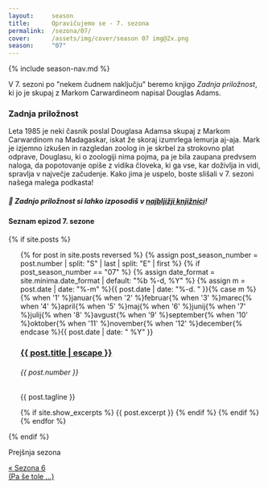 ```yaml
---
layout:     season
title:      Opravičujemo se - 7. sezona
permalink:  /sezona/07/
cover:      /assets/img/cover/season 07 img@2x.png
season:     "07"
---
```


{% include season-nav.md %}

V 7. sezoni po "nekem čudnem naključju" beremo knjigo *Zadnja priložnost*, ki jo je skupaj z Markom Carwardineom napisal Douglas Adams. 

### Zadnja priložnost

Leta 1985 je neki časnik poslal Douglasa Adamsa skupaj z Markom Carwardinom na Madagaskar, iskat že skoraj izumrlega lemurja aj-aja. Mark je izjemno izkušen in razgledan zoolog in je skrbel za strokovno plat odprave, Douglasu, ki o zoologiji nima pojma, pa je bila zaupana predvsem naloga, da popotovanje opiše z vidika človeka, ki ga vse, kar doživlja in vidi, spravlja v največje začudenje. Kako jima je uspelo, boste slišali v 7. sezoni našega malega podkasta!

##### 📖 Zadnjo priložnost si lahko izposodiš v [najbljižji knjižnici](https://www.cobiss.si/)!

#### Seznam epizod 7. sezone

{% if site.posts %}
  <ul class="post-list">
    {% for post in site.posts reversed %}
      {% assign post_season_number = post.number | split: "S" | last | split: "E" | first %}
      {% if post_season_number == "07" %}
        <!-- Display the post details -->
        {% assign date_format = site.minima.date_format | default: "%b %-d, %Y" %}
    <time class="post-meta">{% assign m = post.date | date: "%-m" %}{{ post.date | date: "%-d. " }}{% case m %}{% when '1' %}januar{% when '2' %}februar{% when '3' %}marec{% when '4' %}april{% when '5' %}maj{% when '6' %}junij{% when '7' %}julij{% when '8' %}avgust{% when '9' %}september{% when '10' %}oktober{% when '11' %}november{% when '12' %}december{% endcase %}{{ post.date | date: " %Y" }}</time>
        <h3>
          <a class="post-link" href="{{ post.url | relative_url }}">
            {{ post.title | escape }} 
          </a>
        </h3>
        <h6 class="post-number">{{ post.number }}</h6>
        <p>{{ post.tagline }}</p>
        {% if site.show_excerpts %}
          {{ post.excerpt }}
        {% endif %}
      {% endif %}
    {% endfor %}
  </ul>
{% endif %}

<!-- Prev next -->
<div class="prev-next-post">
  <div class="prev-next-post-wrapper">  
      <div class="prev-next-post-col prev-next-post-col-1">
        <p class="page-heading">Prejšnja sezona</p>
        <a class="previous" href="../06/">&laquo; Sezona 6 <br />(Pa še tole …)</a>
      </div>
  </div>
</div>
